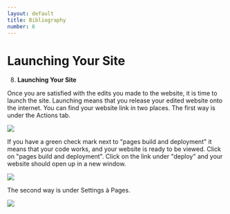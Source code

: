 ```yaml
---
layout: default
title: Bibliography
number: 6
---
```


# Launching Your Site

8.  **Launching Your Site**

Once you are satisfied with the edits you made to the website, it is
time to launch the site. Launching means that you release your edited
website onto the internet. You can find your website link in two places.
The first way is under the Actions tab.

![](2024-06-12-14-34-14.png)

If you have a green check mark next to "pages build and deployment" it
means that your code works, and your website is ready to be viewed.
Click on "pages build and deployment". Click on the link under "deploy"
and your website should open up in a new window.

![](2024-06-12-14-34-29.png)

The second way is under Settings à Pages.

![](2024-06-12-14-34-41.png)
